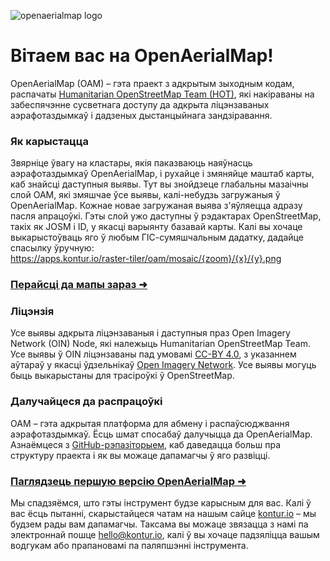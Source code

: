 ![openaerialmap logo](https://openaerialmap.org/assets/graphics/meta/oam-logo-h-pos.svg)

# Вітаем вас на OpenAerialMap!

OpenAerialMap (OAM) – гэта праект з адкрытым зыходным кодам, распачаты [Humanitarian OpenStreetMap Team (HOT)](https://www.hotosm.org/), які накіраваны на забеспячэнне сусветнага доступу да адкрыта ліцэнзаваных аэрафотаздымкаў і дадзеных дыстанцыйнага зандзіравання.

### Як карыстацца

Звярніце ўвагу на кластары, якія паказваюць наяўнасць аэрафотаздымкаў OpenAerialMap, і рухайце і змяняйце маштаб карты, каб знайсці даступныя выявы. Тут вы знойдзеце глабальны мазаічны слой OAM, які змяшчае ўсе выявы, калі-небудзь загружаныя ў OpenAerialMap. Кожнае новае загружаная выява з'яўляецца адразу пасля апрацоўкі. Гэты слой ужо даступны ў рэдактарах OpenStreetMap, такіх як JOSM і ID, у якасці варыянту базавай карты. Калі вы хочаце выкарыстоўваць яго ў любым ГІС-сумяшчальным дадатку, дадайце спасылку ўручную:  
https://apps.kontur.io/raster-tiler/oam/mosaic/{zoom}/{x}/{y}.png

### [Перайсці да мапы зараз ➜](/ "map")

### Ліцэнзія

Усе выявы адкрыта ліцэнзаваныя і даступныя праз Open Imagery Network (OIN) Node, які належыць Humanitarian OpenStreetMap Team. Усе выявы ў OIN ліцэнзаваны пад умовамі [CC-BY 4.0](https://creativecommons.org/licenses/by/4.0/), з указаннем аўтараў у якасці ўдзельнікаў [Open Imagery Network](https://openimagerynetwork.github.io/). Усе выявы могуць быць выкарыстаны для трасіроўкі ў OpenStreetMap.

### Далучайцеся да распрацоўкі

OAM – гэта адкрытая платформа для абмену і распаўсюджвання аэрафотаздымкаў. Ёсць шмат спосабаў далучыцца да OpenAerialMap.  
Азнаёмцеся з [GitHub-рэпазіторыем](https://github.com/hotosm/OpenAerialMap), каб даведацца больш пра структуру праекта і як вы можаце дапамагчы ў яго развіцці.

### [Паглядзець першую версію OpenAerialMap ➜](https://map.openaerialmap.org/)

Мы спадзяёмся, што гэты інструмент будзе карысным для вас. Калі ў вас ёсць пытанні, скарыстайцеся чатам на нашым сайце [kontur.io](https://www.kontur.io/) – мы будзем рады вам дапамагчы. Таксама вы можаце звязацца з намі па электроннай пошце [hello@kontur.io](mailto:hello@kontur.io), калі ў вы хочаце падзяліцца вашым водгукам або прапановамі па паляпшэнні інструмента.